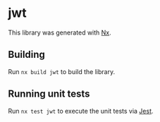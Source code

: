 # jwt

This library was generated with [Nx](https://nx.dev).

## Building

Run `nx build jwt` to build the library.

## Running unit tests

Run `nx test jwt` to execute the unit tests via [Jest](https://jestjs.io).
